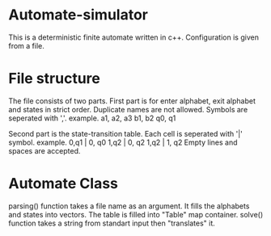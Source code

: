 # Automate-simulator
This is a deterministic finite automate written in c++. Configuration is given from a file.

# File structure
The file consists of two parts.
First part is for enter alphabet, exit alphabet and states in strict order. Duplicate names are not allowed. 
Symbols are seperated with ','.
example.
        a1, a2, a3
        b1, b2
        q0, q1
        
Second part is the state-transition table. Each cell is seperated with '|' symbol.
example.
        0,q1 | 0, q0
        1,q2 | 0, q2
        1,q2 | 1, q2
Empty lines and spaces are accepted.

# Automate Class
parsing() function takes a file name as an argument. It fills the alphabets and states into vectors.
The table is filled into "Table" map container.
solve() function takes a string from standart input then "translates" it.

     
